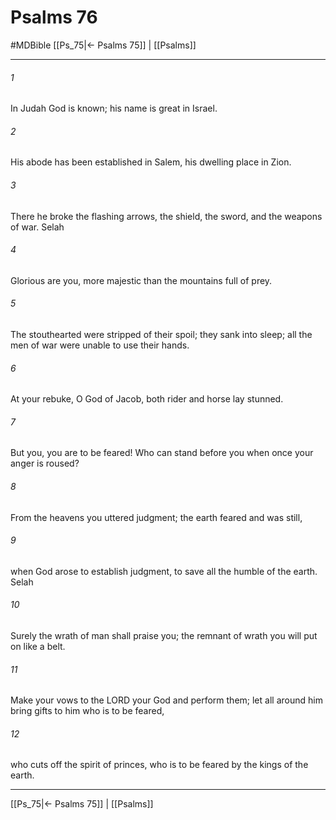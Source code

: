 # Psalms 76
#MDBible
[[Ps_75|← Psalms 75]] | [[Psalms]]

***

###### 1 

In Judah God is known; his name is great in Israel. 

###### 2 

His abode has been established in Salem, his dwelling place in Zion. 

###### 3 

There he broke the flashing arrows, the shield, the sword, and the weapons of war. Selah 

###### 4 

Glorious are you, more majestic than the mountains full of prey. 

###### 5 

The stouthearted were stripped of their spoil; they sank into sleep; all the men of war were unable to use their hands. 

###### 6 

At your rebuke, O God of Jacob, both rider and horse lay stunned. 

###### 7 

But you, you are to be feared! Who can stand before you when once your anger is roused? 

###### 8 

From the heavens you uttered judgment; the earth feared and was still, 

###### 9 

when God arose to establish judgment, to save all the humble of the earth. Selah 

###### 10 

Surely the wrath of man shall praise you; the remnant of wrath you will put on like a belt. 

###### 11 

Make your vows to the LORD your God and perform them; let all around him bring gifts to him who is to be feared, 

###### 12 

who cuts off the spirit of princes, who is to be feared by the kings of the earth. 

***

[[Ps_75|← Psalms 75]] | [[Psalms]]

